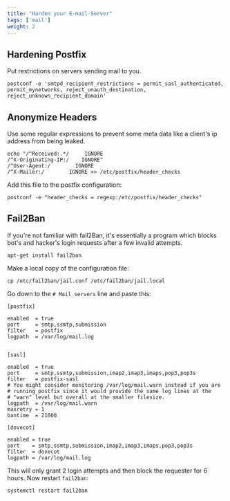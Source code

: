 ```yaml
---
title: "Harden your E-mail Server"
tags: ['mail']
weight: 2
---
```


## Hardening Postfix

Put restrictions on servers sending mail to you.

    postconf -e 'smtpd_recipient_restrictions = permit_sasl_authenticated, permit_mynetworks, reject_unauth_destination, reject_unknown_recipient_domain'

## Anonymize Headers

Use some regular expressions to prevent some meta data like a client's ip address
from being leaked.

    echo "/^Received:.*/     IGNORE
    /^X-Originating-IP:/    IGNORE"
    /^User-Agent:/        IGNORE
    /^X-Mailer:/        IGNORE >> /etc/postfix/header_checks

Add this file to the postfix configuration:

    postconf -e "header_checks = regexp:/etc/postfix/header_checks"

## Fail2Ban

If you're not familiar with fail2Ban, it's essentially a program which
blocks bot's and hacker's login requests after a few invalid attempts.

    apt-get install fail2ban

Make a local copy of the configuration file:

    cp /etc/fail2ban/jail.conf /etc/fail2ban/jail.local

Go down to the `# Mail servers` line and paste this:

    [postfix]

    enabled  = true
    port     = smtp,ssmtp,submission
    filter   = postfix
    logpath  = /var/log/mail.log


    [sasl]

    enabled  = true
    port     = smtp,ssmtp,submission,imap2,imap3,imaps,pop3,pop3s
    filter   = postfix-sasl
    # You might consider monitoring /var/log/mail.warn instead if you are
    # running postfix since it would provide the same log lines at the
    # "warn" level but overall at the smaller filesize.
    logpath  = /var/log/mail.warn
    maxretry = 1
    bantime  = 21600

    [dovecot]

    enabled = true
    port    = smtp,ssmtp,submission,imap2,imap3,imaps,pop3,pop3s
    filter  = dovecot
    logpath = /var/log/mail.log

This will only grant 2 login attempts and then block the requester for 6 hours. Now restart `fail2ban`:

    systemctl restart fail2ban
